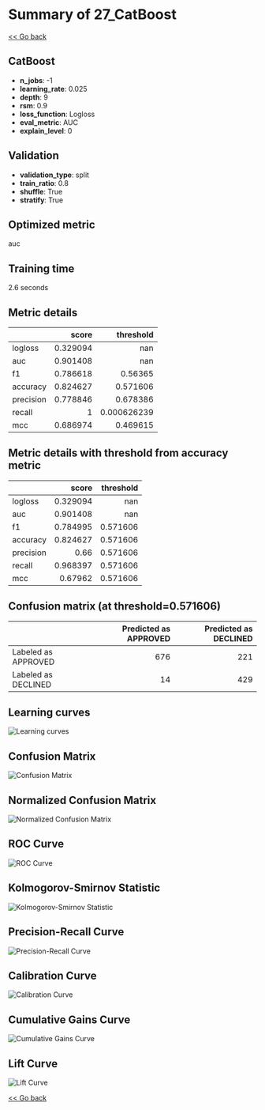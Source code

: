# Summary of 27_CatBoost

[<< Go back](../README.md)


## CatBoost
- **n_jobs**: -1
- **learning_rate**: 0.025
- **depth**: 9
- **rsm**: 0.9
- **loss_function**: Logloss
- **eval_metric**: AUC
- **explain_level**: 0

## Validation
 - **validation_type**: split
 - **train_ratio**: 0.8
 - **shuffle**: True
 - **stratify**: True

## Optimized metric
auc

## Training time

2.6 seconds

## Metric details
|           |    score |     threshold |
|:----------|---------:|--------------:|
| logloss   | 0.329094 | nan           |
| auc       | 0.901408 | nan           |
| f1        | 0.786618 |   0.56365     |
| accuracy  | 0.824627 |   0.571606    |
| precision | 0.778846 |   0.678386    |
| recall    | 1        |   0.000626239 |
| mcc       | 0.686974 |   0.469615    |


## Metric details with threshold from accuracy metric
|           |    score |   threshold |
|:----------|---------:|------------:|
| logloss   | 0.329094 |  nan        |
| auc       | 0.901408 |  nan        |
| f1        | 0.784995 |    0.571606 |
| accuracy  | 0.824627 |    0.571606 |
| precision | 0.66     |    0.571606 |
| recall    | 0.968397 |    0.571606 |
| mcc       | 0.67962  |    0.571606 |


## Confusion matrix (at threshold=0.571606)
|                     |   Predicted as APPROVED |   Predicted as DECLINED |
|:--------------------|------------------------:|------------------------:|
| Labeled as APPROVED |                     676 |                     221 |
| Labeled as DECLINED |                      14 |                     429 |

## Learning curves
![Learning curves](learning_curves.png)
## Confusion Matrix

![Confusion Matrix](confusion_matrix.png)


## Normalized Confusion Matrix

![Normalized Confusion Matrix](confusion_matrix_normalized.png)


## ROC Curve

![ROC Curve](roc_curve.png)


## Kolmogorov-Smirnov Statistic

![Kolmogorov-Smirnov Statistic](ks_statistic.png)


## Precision-Recall Curve

![Precision-Recall Curve](precision_recall_curve.png)


## Calibration Curve

![Calibration Curve](calibration_curve_curve.png)


## Cumulative Gains Curve

![Cumulative Gains Curve](cumulative_gains_curve.png)


## Lift Curve

![Lift Curve](lift_curve.png)



[<< Go back](../README.md)
